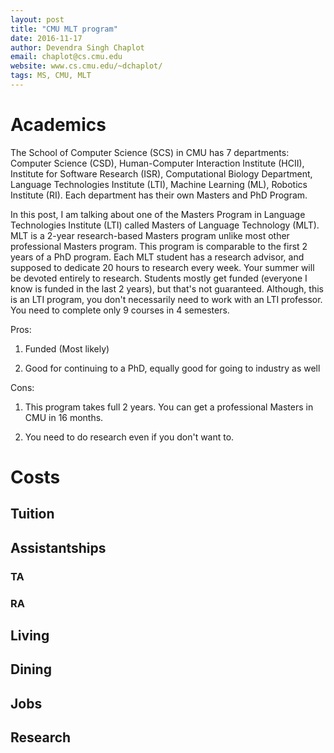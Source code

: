 ```yaml
---
layout: post
title: "CMU MLT program"
date: 2016-11-17
author: Devendra Singh Chaplot
email: chaplot@cs.cmu.edu 
website: www.cs.cmu.edu/~dchaplot/
tags: MS, CMU, MLT
---
```

# Academics
The School of Computer Science (SCS) in CMU has 7 departments: Computer Science (CSD),	Human-Computer Interaction Institute (HCII),	Institute for Software Research (ISR),	Computational Biology Department,	Language Technologies Institute (LTI),	Machine Learning (ML),	Robotics Institute (RI).
Each department has their own Masters and PhD Program.

In this post, I am talking about one of the Masters Program in Language Technologies Institute (LTI) called Masters of Language Technology (MLT).
MLT is a 2-year research-based Masters program unlike most other professional Masters program. This program is comparable to the first 2 years of a PhD program. Each MLT student has a research advisor, and supposed to dedicate 20 hours to research every week. Your summer will be devoted entirely to research. Students mostly get funded (everyone I know is funded in the last 2 years), but that's not guaranteed. Although, this is an LTI program, you don't necessarily need to work with an LTI professor. You need to complete only 9 courses in 4 semesters. 

Pros:
1) Funded (Most likely)

2) Good for continuing to a PhD, equally good for going to industry as well

Cons:
1) This program takes full 2 years. You can get a professional Masters in CMU in 16 months.

2) You need to do research even if you don't want to.

# Costs

## Tuition

## Assistantships

### TA

### RA

## Living

## Dining

## Jobs

## Research

